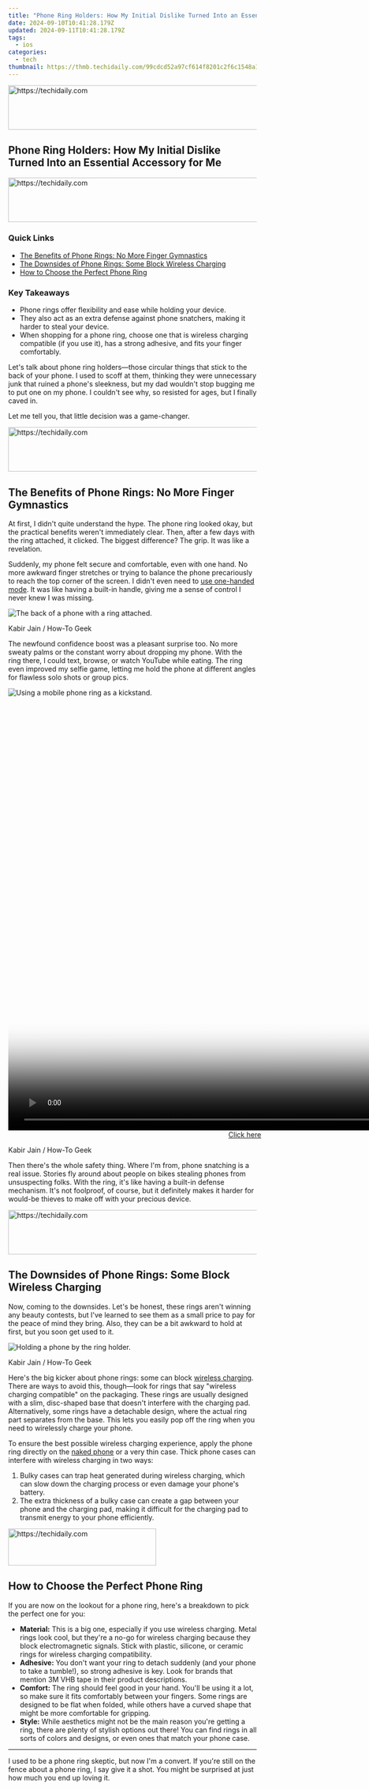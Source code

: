 ```yaml
---
title: "Phone Ring Holders: How My Initial Dislike Turned Into an Essential Accessory for Me"
date: 2024-09-10T10:41:28.179Z
updated: 2024-09-11T10:41:28.179Z
tags:
  - ios
categories:
  - tech
thumbnail: https://thmb.techidaily.com/99cdcd52a97cf614f8201c2f6c1548a1b624555fb8174bc800fefef62451d14a.jpg
---
```






<!-- affiliate ads begin -->
<a href="https://appsumo.8odi.net/c/5597632/2132160/7443" target="_top" id="2132160">
  <img src="//a.impactradius-go.com/display-ad/7443-2132160" border="0" alt="https://techidaily.com" width="600" height="90"/>
</a>
<img height="0" width="0" src="https://appsumo.8odi.net/i/5597632/2132160/7443" style="position:absolute;visibility:hidden;" border="0" />
<!-- affiliate ads end -->




## Phone Ring Holders: How My Initial Dislike Turned Into an Essential Accessory for Me





<!-- affiliate ads begin -->
<a href="https://ursime.pxf.io/c/5597632/2136536/16384" target="_top" id="2136536">
  <img src="//a.impactradius-go.com/display-ad/16384-2136536" border="0" alt="https://techidaily.com" width="728" height="90"/>
</a>
<img height="0" width="0" src="https://ursime.pxf.io/i/5597632/2136536/16384" style="position:absolute;visibility:hidden;" border="0" />
<!-- affiliate ads end -->




### Quick Links

* [The Benefits of Phone Rings: No More Finger Gymnastics](https://youtube-help.techidaily.com/2024-approved-the-art-of-digital-library-step-by-step-guide-for-your-youtube-saved-playlist/)
* [The Downsides of Phone Rings: Some Block Wireless Charging](https://fox-hovers.techidaily.com/in-2024-mastering-the-art-of-memetics-a-9gag-creators-manual/)
* [How to Choose the Perfect Phone Ring](https://facebook-video-recording.techidaily.com/new-maximize-your-engagement-with-full-screen-facebook-videos-for-2024/)

### Key Takeaways

* Phone rings offer flexibility and ease while holding your device.
* They also act as an extra defense against phone snatchers, making it harder to steal your device.
* When shopping for a phone ring, choose one that is wireless charging compatible (if you use it), has a strong adhesive, and fits your finger comfortably.

 Let's talk about phone ring holders—those circular things that stick to the back of your phone. I used to scoff at them, thinking they were unnecessary junk that ruined a phone's sleekness, but my dad wouldn't stop bugging me to put one on my phone. I couldn't see why, so resisted for ages, but I finally caved in.

 Let me tell you, that little decision was a game-changer.





<!-- affiliate ads begin -->
<a href="https://25home.pxf.io/c/5597632/2123481/16836" target="_top" id="2123481">
  <img src="//a.impactradius-go.com/display-ad/16836-2123481" border="0" alt="https://techidaily.com" width="720" height="90"/>
</a>
<img height="0" width="0" src="https://25home.pxf.io/i/5597632/2123481/16836" style="position:absolute;visibility:hidden;" border="0" />
<!-- affiliate ads end -->




##  The Benefits of Phone Rings: No More Finger Gymnastics

 At first, I didn't quite understand the hype. The phone ring looked okay, but the practical benefits weren't immediately clear. Then, after a few days with the ring attached, it clicked. The biggest difference? The grip. It was like a revelation.

 Suddenly, my phone felt secure and comfortable, even with one hand. No more awkward finger stretches or trying to balance the phone precariously to reach the top corner of the screen. I didn't even need to [use one-handed mode](https://youtube-docs.techidaily.com/24-unveiling-the-most-effective-honestly-approved-promotion-strategies/). It was like having a built-in handle, giving me a sense of control I never knew I was missing.

![The back of a phone with a ring attached.](https://static1.howtogeekimages.com/wordpress/wp-content/uploads/wm/2024/05/mobile-ring-kickstand-2.jpg) 

Kabir Jain / How-To Geek

 The newfound confidence boost was a pleasant surprise too. No more sweaty palms or the constant worry about dropping my phone. With the ring there, I could text, browse, or watch YouTube while eating. The ring even improved my selfie game, letting me hold the phone at different angles for flawless solo shots or group pics.

![Using a mobile phone ring as a kickstand.](https://static1.howtogeekimages.com/wordpress/wp-content/uploads/wm/2024/05/mobile-ring-kickstand-4.jpg) 





<!-- affiliate ads begin -->
<span id="701707">
					<video width="1536" height="864" style="cursor:pointer"
           poster="//a.impactradius-go.com/display-clicktoplayimage/701707.png"
           onclick="if(!this.playClicked){this.play();this.setAttribute('controls',true);this.playClicked=true;}">
	   <source src="//a.impactradius-go.com/display-ad/7443-701707">
	   <img src="//a.impactradius-go.com/display-clicktoplayimage/701707.png" style="border: none; height: 100%; width: 100%; object-fit: contain">
	</video>
	<div style="width:960px;text-align:center"><a href="javascript:window.open(decodeURIComponent('https%3A%2F%2Fappsumo.8odi.net%2Fc%2F5597632%2F701707%2F7443'), '_blank');void(0);">Click here</a></div>
</span>
<img height="0" width="0" src="https://imp.pxf.io/i/5597632/701707/7443" style="position:absolute;visibility:hidden;" border="0" />
<!-- affiliate ads end -->




Kabir Jain / How-To Geek

 Then there's the whole safety thing. Where I'm from, phone snatching is a real issue. Stories fly around about people on bikes stealing phones from unsuspecting folks. With the ring, it's like having a built-in defense mechanism. It's not foolproof, of course, but it definitely makes it harder for would-be thieves to make off with your precious device.





<!-- affiliate ads begin -->
<a href="https://appsumo.8odi.net/c/5597632/2123750/7443" target="_top" id="2123750">
  <img src="//a.impactradius-go.com/display-ad/7443-2123750" border="0" alt="https://techidaily.com" width="728" height="90"/>
</a>
<img height="0" width="0" src="https://appsumo.8odi.net/i/5597632/2123750/7443" style="position:absolute;visibility:hidden;" border="0" />
<!-- affiliate ads end -->




##  The Downsides of Phone Rings: Some Block Wireless Charging

 Now, coming to the downsides. Let's be honest, these rings aren't winning any beauty contests, but I've learned to see them as a small price to pay for the peace of mind they bring. Also, they can be a bit awkward to hold at first, but you soon get used to it.

![Holding a phone by the ring holder.](https://static1.howtogeekimages.com/wordpress/wp-content/uploads/wm/2024/05/mobile-ring-kickstand-3.jpg) 

Kabir Jain / How-To Geek

 Here's the big kicker about phone rings: some can block [wireless charging](https://change-location.techidaily.com/detailed-guide-of-ispoofer-for-pogo-installation-on-xiaomi-redmi-a2plus-drfone-by-drfone-virtual-android/). There are ways to avoid this, though—look for rings that say "wireless charging compatible" on the packaging. These rings are usually designed with a slim, disc-shaped base that doesn't interfere with the charging pad. Alternatively, some rings have a detachable design, where the actual ring part separates from the base. This lets you easily pop off the ring when you need to wirelessly charge your phone.

 To ensure the best possible wireless charging experience, apply the phone ring directly on the [naked phone](https://fox-glue.techidaily.com/unleashing-the-full-potential-of-game-characters-with-voice-alteration-strategies-free/) or a very thin case. Thick phone cases can interfere with wireless charging in two ways:

1. Bulky cases can trap heat generated during wireless charging, which can slow down the charging process or even damage your phone's battery.
2. The extra thickness of a bulky case can create a gap between your phone and the charging pad, making it difficult for the charging pad to transmit energy to your phone efficiently.





<!-- affiliate ads begin -->
<a href="https://25home.pxf.io/c/5597632/2123475/16836" target="_top" id="2123475">
  <img src="//a.impactradius-go.com/display-ad/16836-2123475" border="0" alt="https://techidaily.com" width="300" height="75"/>
</a>
<img height="0" width="0" src="https://25home.pxf.io/i/5597632/2123475/16836" style="position:absolute;visibility:hidden;" border="0" />
<!-- affiliate ads end -->




##  How to Choose the Perfect Phone Ring

 If you are now on the lookout for a phone ring, here's a breakdown to pick the perfect one for you:

* **Material:** This is a big one, especially if you use wireless charging. Metal rings look cool, but they're a no-go for wireless charging because they block electromagnetic signals. Stick with plastic, silicone, or ceramic rings for wireless charging compatibility.
* **Adhesive:** You don't want your ring to detach suddenly (and your phone to take a tumble!), so strong adhesive is key. Look for brands that mention 3M VHB tape in their product descriptions.
* **Comfort:** The ring should feel good in your hand. You'll be using it a lot, so make sure it fits comfortably between your fingers. Some rings are designed to be flat when folded, while others have a curved shape that might be more comfortable for gripping.
* **Style:** While aesthetics might not be the main reason you're getting a ring, there are plenty of stylish options out there! You can find rings in all sorts of colors and designs, or even ones that match your phone case.

---

 I used to be a phone ring skeptic, but now I'm a convert. If you're still on the fence about a phone ring, I say give it a shot. You might be surprised at just how much you end up loving it.

<ins class="adsbygoogle"
     style="display:block"
     data-ad-format="autorelaxed"
     data-ad-client="ca-pub-7571918770474297"
     data-ad-slot="1223367746"></ins>



<ins class="adsbygoogle"
     style="display:block"
     data-ad-client="ca-pub-7571918770474297"
     data-ad-slot="8358498916"
     data-ad-format="auto"
     data-full-width-responsive="true"></ins>










